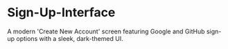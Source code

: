 # Sign-Up-Interface
A modern 'Create New Account' screen featuring Google and GitHub sign-up options with a sleek, dark-themed UI.
